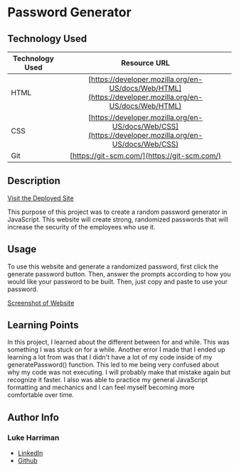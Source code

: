 # Password Generator

## Technology Used 

| Technology Used         | Resource URL           | 
| ------------- |:-------------:| 
| HTML    | [https://developer.mozilla.org/en-US/docs/Web/HTML](https://developer.mozilla.org/en-US/docs/Web/HTML) | 
| CSS     | [https://developer.mozilla.org/en-US/docs/Web/CSS](https://developer.mozilla.org/en-US/docs/Web/CSS)      |   
| Git | [https://git-scm.com/](https://git-scm.com/)     |    

## Description 

[Visit the Deployed Site](https://youtu.be/BFyeuLhjcPY)

This purpose of this project was to create a random password generator in JavaScript. This website will create strong, randomized passwords that will increase the security of the employees who use it. 



## Usage 

To use this website and generate a randomized password, first click the generate password button. Then, answer the prompts according to how you would like your password to be built. Then, just copy and paste to use your password. 


[Screenshot of Website](/passwordgenerator.png)



## Learning Points 


In this project, I learned about the different between for and while. This was something I was stuck on for a while. Another error I made that
I ended up learning a lot from was that I didn't have a lot of my code inside of my generatePassword() function. This led to me being very confused about why my code was not executing. I will probably make that mistake again but recognize it faster. I also was able to practice my general JavaScript formatting and mechanics and I can feel myself becoming more comfortable over time. 


## Author Info

### Luke Harriman

* [LinkedIn](https://www.linkedin.com/in/luke-harriman-12901a280/)
* [Github](https://github.com/lth1013)
